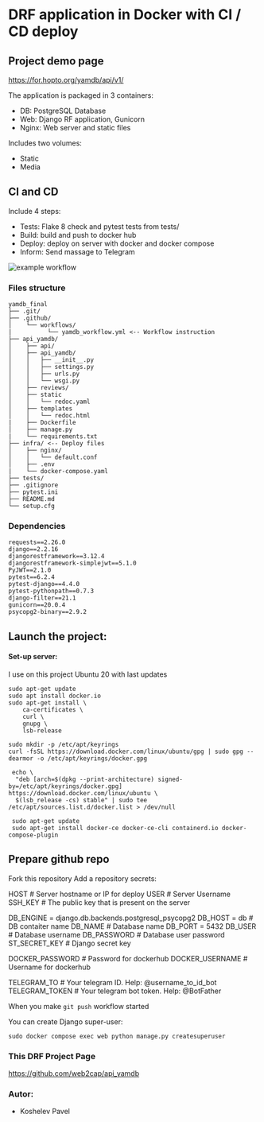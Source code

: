 
# DRF application in Docker with CI / CD deploy

## Project demo page
https://for.hopto.org/yamdb/api/v1/

The application is packaged in 3 containers:
 - DB: PostgreSQL Database
 - Web: Django RF application, Gunicorn
 - Nginx: Web server and static files

Includes two volumes:
 - Static
 - Media


## CI and CD

Include 4 steps: 
 - Tests: Flake 8 check and pytest tests from tests/
 - Build: build and push to docker hub
 - Deploy: deploy on server with docker and docker compose
 - Inform: Send massage to Telegram

![example workflow](https://github.com/web2cap/yamdb_final/actions/workflows/yamdb_workflow.yml/badge.svg)


### Files structure
```
yamdb_final
├── .git/ 
├── .github/ 
│    └── workflows/
|          └── yamdb_workflow.yml <-- Workflow instruction
├── api_yamdb/
│    ├── api/
│    ├── api_yamdb/
│    │   ├── __init__.py
│    │   ├── settings.py
│    │   ├── urls.py
│    │   └── wsgi.py
│    ├── reviews/
│    ├── static 
│    │   └── redoc.yaml
│    ├── templates
│    │   └── redoc.html
|    ├── Dockerfile
│    ├── manage.py
|    └── requirements.txt 
├── infra/ <-- Deploy files
│    ├── nginx/ 
│    │   └── default.conf
│    ├── .env
|    └── docker-compose.yaml
├── tests/
├── .gitignore
├── pytest.ini
├── README.md
└── setup.cfg
```

### Dependencies

```
requests==2.26.0
django==2.2.16
djangorestframework==3.12.4
djangorestframework-simplejwt==5.1.0
PyJWT==2.1.0
pytest==6.2.4
pytest-django==4.4.0
pytest-pythonpath==0.7.3
django-filter==21.1
gunicorn==20.0.4
psycopg2-binary==2.9.2
```

## Launch the project:

#### Set-up server:

I use on this project Ubuntu 20 with last updates
```
sudo apt-get update 
sudo apt install docker.io 
sudo apt-get install \
    ca-certificates \
    curl \
    gnupg \
    lsb-release

sudo mkdir -p /etc/apt/keyrings
curl -fsSL https://download.docker.com/linux/ubuntu/gpg | sudo gpg --dearmor -o /etc/apt/keyrings/docker.gpg

 echo \
  "deb [arch=$(dpkg --print-architecture) signed-by=/etc/apt/keyrings/docker.gpg] https://download.docker.com/linux/ubuntu \
  $(lsb_release -cs) stable" | sudo tee /etc/apt/sources.list.d/docker.list > /dev/null

 sudo apt-get update
 sudo apt-get install docker-ce docker-ce-cli containerd.io docker-compose-plugin
```

## Prepare github repo

Fork this repository
Add a repository secrets:

HOST # Server hostname or IP for deploy
USER # Server Username
SSH_KEY # The public key that is present on the server


DB_ENGINE = django.db.backends.postgresql_psycopg2
DB_HOST = db # DB contaiter name
DB_NAME # Database name
DB_PORT = 5432
DB_USER # Database username
DB_PASSWORD # Database user password
ST_SECRET_KEY # Django secret key 

DOCKER_PASSWORD # Password for dockerhub
DOCKER_USERNAME # Username for dockerhub

TELEGRAM_TO # Your telegram ID. Help: @username_to_id_bot
TELEGRAM_TOKEN # Your telegram bot token. Help: @BotFather

When you make `git push` workflow started


You can create Django super-user:

```
sudo docker compose exec web python manage.py createsuperuser
```


### This DRF Project Page

https://github.com/web2cap/api_yamdb

### Autor:

* Koshelev Pavel


